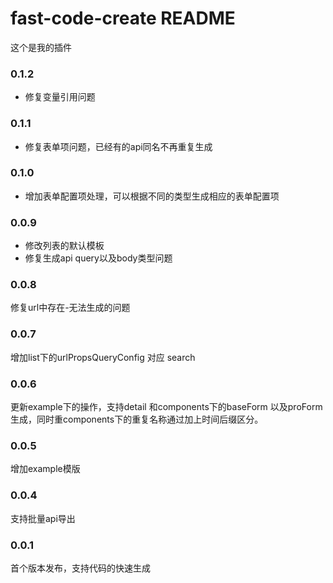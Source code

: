 # fast-code-create README

这个是我的插件


### 0.1.2
- 修复变量引用问题

### 0.1.1
- 修复表单项问题，已经有的api同名不再重复生成

### 0.1.0
- 增加表单配置项处理，可以根据不同的类型生成相应的表单配置项

### 0.0.9
- 修改列表的默认模板
- 修复生成api query以及body类型问题

### 0.0.8
修复url中存在-无法生成的问题
### 0.0.7
增加list下的urlPropsQueryConfig 对应 search

### 0.0.6
更新example下的操作，支持detail 和components下的baseForm 以及proForm生成，同时重components下的重复名称通过加上时间后缀区分。

### 0.0.5
增加example模版

### 0.0.4
支持批量api导出

### 0.0.1

首个版本发布，支持代码的快速生成